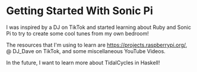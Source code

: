 # Getting Started With Sonic Pi
I was inspired by a DJ on TikTok and started learning about Ruby and Sonic Pi to try to create some cool tunes from my own bedroom!

<p2>The resources that I'm using to learn are https://projects.raspberrypi.org/, @ DJ_Dave on TikTok, and some miscellaneous YouTube Videos.</p2>


<p3>In the future, I want to learn more about TidalCycles in Haskell!</p3>
